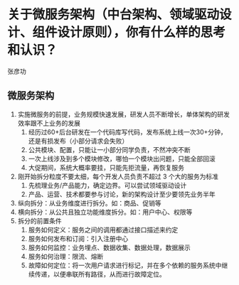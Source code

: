 # 关于微服务架构（中台架构、领域驱动设计、组件设计原则），你有什么样的思考和认识？
张彦功

## 微服务架构

1. 实施微服务的前提，业务规模快速发展，研发人员不断增长，单体架构的研发效率跟不上业务的发展
   1. 经历过60+后台研发在一个代码库写代码，发布系统上线一次30+分钟，还是有损发布（小部分请求会失败）
   2. 公共模块、配置，只能让一小部分同学负责，不然冲突不断
   3. 一次上线涉及到多个模块修改，哪怕一个模块出问题，只能全部回滚
   4. 大促期间，系统大概率要挂，只能先拒流量，再恢复服务
2. 刚开始拆分粒度不要太细，每个开发人员负责不超过 3 个大的服务为标准
   1. 先梳理业务/产品能力，确定边界。可以尝试领域驱动设计
   2. 产品、运营、技术都要参与讨论，新的架构设计至少要领先业务半年
3. 纵向拆分：从业务维度进行拆分。如：商品、促销等
4. 横向拆分：从公共且独立功能维度拆分。如：用户中心、权限等
5. 拆分的前置条件
   1. 服务如何定义：服务之间的调用都通过接口描述来约定
   2. 服务如何发布和订阅：引入注册中心
   3. 服务如何监控：业务埋点、数据收集、数据处理，数据展示
   4. 服务如何治理：限流、熔断
   5. 故障如何定位：将一次用户请求进行标记，并在多个依赖的服务系统中继续传递，以便串联所有路径，从而进行故障定位。


